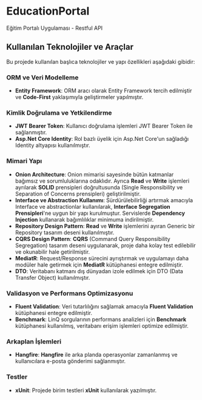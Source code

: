 # EducationPortal

Eğitim Portalı Uygulaması - Restful API


## Kullanılan Teknolojiler ve Araçlar
Bu projede kullanılan başlıca teknolojiler ve yapı özellikleri aşağıdaki gibidir:

### ORM ve Veri Modelleme
- **Entity Framework**: ORM aracı olarak Entity Framework tercih edilmiştir ve **Code-First** yaklaşımıyla geliştirmeler yapılmıştır.

### Kimlik Doğrulama ve Yetkilendirme
- **JWT Bearer Token**: Kullanıcı doğrulama işlemleri JWT Bearer Token ile sağlanmıştır.
- **Asp.Net Core Identity**: Rol bazlı üyelik için Asp.Net Core'un sağladığı Identity altyapısı kullanılmıştır.

### Mimari Yapı
- **Onion Architecture**: Onion mimarisi sayesinde bütün katmanlar bağımsız ve sorumluluklarına odaklıdır. Ayrıca **Read** ve **Write** işlemleri ayrılarak **SOLID** prensipleri doğrultusunda (Single Responsibility ve Separation of Concerns prensipleri) geliştirilmiştir.
- **Interface ve Abstraction Kullanımı**: Sürdürülebilirliği artırmak amacıyla Interface ve abstractionlar kullanılarak, **Interface Segregation Prensipleri**'ne uygun bir yapı kurulmuştur. Servislerde **Dependency Injection** kullanarak bağımlılıklar minimuma indirilmiştir.
- **Repository Design Pattern**: **Read** ve **Write** işlemlerini ayıran Generic bir Repository tasarım deseni kullanılmıştır.
- **CQRS Design Pattern**: **CQRS** (Command Query Responsibility Segregation) tasarım deseni uygulanarak, proje daha kolay test edilebilir ve okunabilir hale getirilmiştir.
- **MediatR**: Request/Response sürecini ayrıştırmak ve uygulamayı daha modüler hale getirmek için **MediatR** kütüphanesi entegre edilmiştir.
- **DTO**: Veritabanı katmanı dış dünyadan izole edilmek için DTO (Data Transfer Object) kullanılmıştır.

### Validasyon ve Performans Optimizasyonu
- **Fluent Validation**: Veri tutarlılığını sağlamak amacıyla **Fluent Validation** kütüphanesi entegre edilmiştir.
- **Benchmark**: LinQ sorgularının performans analizleri için **Benchmark** kütüphanesi kullanılmış, veritabanı erişim işlemleri optimize edilmiştir.

### Arkaplan İşlemleri
- **Hangfire**: **Hangfire** ile arka planda operasyonlar zamanlanmış ve kullanıcılara e-posta gönderimi sağlanmıştır.

### Testler
- **xUnit**: Projede birim testleri **xUnit** kullanılarak yazılmıştır.
